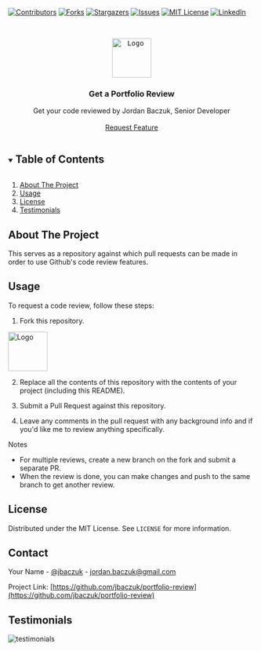 <!--
*** Thanks for checking out the Best-README-Template. If you have a suggestion
*** that would make this better, please fork the portfolio-review and create a pull request
*** or simply open an issue with the tag "enhancement".
*** Thanks again! Now go create something AMAZING! :D
***
***
***
*** To avoid retyping too much info. Do a search and replace for the following:
*** jbaczuk, portfolio-review, jbaczuk, jordan.baczuk@gmail.com, Portfolio Review, Portfolio Review
-->



<!-- PROJECT SHIELDS -->
<!--
*** I'm using markdown "reference style" links for readability.
*** Reference links are enclosed in brackets [ ] instead of parentheses ( ).
*** See the bottom of this document for the declaration of the reference variables
*** for contributors-url, forks-url, etc. This is an optional, concise syntax you may use.
*** https://www.markdownguide.org/basic-syntax/#reference-style-links
-->
[![Contributors][contributors-shield]][contributors-url]
[![Forks][forks-shield]][forks-url]
[![Stargazers][stars-shield]][stars-url]
[![Issues][issues-shield]][issues-url]
[![MIT License][license-shield]][license-url]
[![LinkedIn][linkedin-shield]][linkedin-url]

<!-- PROJECT LOGO -->
<br />
<p align="center">
  <a href="https://linkedin.com/in/jbaczuk">
    <kbd><img src="https://media-exp1.licdn.com/dms/image/C4E03AQGsy7ElKZ5pvA/profile-displayphoto-shrink_800_800/0/1605204832607?e=1637193600&v=beta&t=9TTbbE2N__F9G36KCk3PTl1gIWGPTeT9HKsUD6wN_lE" alt="Logo"  height="80" width="auto"></kbd>
  </a>

  <h3 align="center">Get a Portfolio Review</h3>

  <p align="center">
    Get your code reviewed by Jordan Baczuk, Senior Developer
    <br />
    <!-- <a href="https://github.com/jbaczuk/portfolio-review"><strong>Explore the docs »</strong></a> -->
    <!-- <br /> -->
    <br />
    <!-- <a href="https://github.com/jbaczuk/portfolio-review">View Demo</a>
    ·
    <a href="https://github.com/jbaczuk/portfolio-review/issues">portfolio-reviewrt Bug</a>
    · -->
    <a href="https://github.com/jbaczuk/portfolio-review/issues">Request Feature</a>
  </p>
</p>



<!-- TABLE OF CONTENTS -->
<details open="open">
  <summary><h2 style="display: inline-block">Table of Contents</h2></summary>
  <ol>
    <li>
      <a href="#about-the-project">About The Project</a>
      <!-- <ul>
        <li><a href="#built-with">Built With</a></li>
      </ul> -->
    </li>
    <!-- <li>
      <a href="#getting-started">How to Use</a>
      <ul>
        <li><a href="#prerequisites">Prerequisites</a></li>
        <li><a href="#installation">Installation</a></li>
      </ul>
    </li> -->
    <li><a href="#usage">Usage</a></li>
    <!-- <li><a href="#roadmap">Roadmap</a></li>
    <li><a href="#contributing">Contributing</a></li> -->
    <li><a href="#license">License</a></li>
    <!-- <li><a href="#contact">Contact</a></li> -->
    <!-- <li><a href="#acknowledgements">Acknowledgements</a></li> -->
    <li><a href="#testimonials">Testimonials</a></li>
  </ol>
</details>



<!-- ABOUT THE PROJECT -->
## About The Project

<!-- [![Product Name Screen Shot][product-screenshot]](https://example.com) -->

This serves as a repository against which pull requests can be made in order to use Github's code review features.


<!-- ### Built With

* []()
* []()
* []() -->



<!-- GETTING STARTED -->
<!-- ## Getting Started

To get a local copy up and running follow these simple steps. -->

<!-- ### Prerequisites

This is an example of how to list things you need to use the software and how to install them.
* npm
  ```sh
  npm install npm@latest -g
  ```

### Installation

1. Clone the portfolio-review
   ```sh
   git clone https://github.com/jbaczuk/portfolio-review.git
   ```
2. Install NPM packages
   ```sh
   npm install
   ``` -->



<!-- USAGE EXAMPLES -->
## Usage


To request a code review, follow these steps:
1. Fork this repository.

<img src="https://github-images.s3.amazonaws.com/help/bootcamp/Bootcamp-Fork.png" alt="Logo"  height="80">

2. Replace all the contents of this repository with the contents of your project (including this README).

3. Submit a Pull Request against this repository.

4. Leave any comments in the pull request with any background info and if you'd like me to review anything specifically.

Notes
- For multiple reviews, create a new branch on the fork and submit a separate PR.
- When the review is done, you can make changes and push to the same branch to get another review.
<!-- _For more examples, please refer to the [Documentation](https://example.com)_ -->



<!-- ROADMAP -->
<!-- ## Roadmap

See the [open issues](https://github.com/jbaczuk/portfolio-review/issues) for a list of proposed features (and known issues). -->



<!-- CONTRIBUTING -->
<!-- ## Contributing

Contributions are what make the open source community such an amazing place to learn, inspire, and create. Any contributions you make are **greatly appreciated**.

1. Fork the Project
2. Create your Feature Branch (`git checkout -b feature/AmazingFeature`)
3. Commit your Changes (`git commit -m 'Add some AmazingFeature'`)
4. Push to the Branch (`git push origin feature/AmazingFeature`)
5. Open a Pull Request -->



<!-- LICENSE -->
## License

Distributed under the MIT License. See `LICENSE` for more information.



<!-- CONTACT -->
## Contact

Your Name - [@jbaczuk](https://twitter.com/jbaczuk) - jordan.baczuk@gmail.com

Project Link: [https://github.com/jbaczuk/portfolio-review](https://github.com/jbaczuk/portfolio-review)



<!-- ACKNOWLEDGEMENTS -->
<!-- ## Acknowledgements

* []()
* []()
* []() -->

<!-- TESTIMONIALS -->

## Testimonials

![testimonials](https://user-images.githubusercontent.com/8162417/133844354-556c8cc7-8d33-4fcb-9ffc-dd4bea234cfc.png)



<!-- MARKDOWN LINKS & IMAGES -->
<!-- https://www.markdownguide.org/basic-syntax/#reference-style-links -->
[contributors-shield]: https://img.shields.io/github/contributors/jbaczuk/portfolio-review.svg?style=for-the-badge
[contributors-url]: https://github.com/jbaczuk/portfolio-review/graphs/contributors
[forks-shield]: https://img.shields.io/github/forks/jbaczuk/portfolio-review.svg?style=for-the-badge
[forks-url]: https://github.com/jbaczuk/portfolio-review/network/members
[stars-shield]: https://img.shields.io/github/stars/jbaczuk/portfolio-review.svg?style=for-the-badge
[stars-url]: https://github.com/jbaczuk/portfolio-review/stargazers
[issues-shield]: https://img.shields.io/github/issues/jbaczuk/portfolio-review.svg?style=for-the-badge
[issues-url]: https://github.com/jbaczuk/portfolio-review/issues
[license-shield]: https://img.shields.io/github/license/jbaczuk/portfolio-review.svg?style=for-the-badge
[license-url]: https://github.com/jbaczuk/portfolio-review/blob/master/LICENSE
[linkedin-shield]: https://img.shields.io/badge/-LinkedIn-black.svg?style=for-the-badge&logo=linkedin&colorB=555
[linkedin-url]: https://linkedin.com/in/jbaczuk

